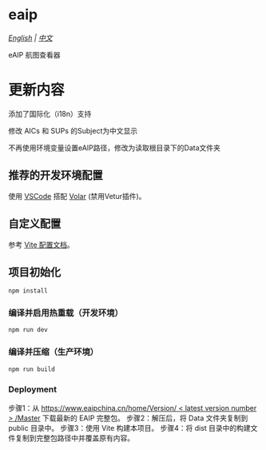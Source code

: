 # eaip

*[English](README.md) | [中文](README.zh-CN.md)*

eAIP 航图查看器

# 更新内容

添加了国际化（i18n）支持

修改 AICs 和 SUPs 的Subject为中文显示

不再使用环境变量设置eAIP路径，修改为读取根目录下的Data文件夹

## 推荐的开发环境配置

使用 [VSCode](https://code.visualstudio.com/) 搭配 [Volar](https://marketplace.visualstudio.com/items?itemName=Vue.volar) (禁用Vetur插件)。

## 自定义配置

参考 [ Vite 配置文档](https://vite.dev/config/)。

## 项目初始化

```sh
npm install
```

### 编译并启用热重载（开发环境）

```sh
npm run dev
```

### 编译并压缩（生产环境）

```sh
npm run build
```

### Deployment

步骤1：从 [https://www.eaipchina.cn/home/Version/ < latest version number > /Master](https://www.eaipchina.cn/home/Default) 下载最新的 EAIP 完整包。
步骤2：解压后，将 Data 文件夹复制到 public 目录中。
步骤3：使用 Vite 构建本项目。
步骤4：将 dist 目录中的构建文件复制到完整包路径中并覆盖原有内容。
